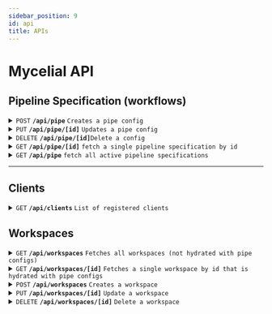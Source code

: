 ```yaml
---
sidebar_position: 9
id: api
title: APIs
---
```

# Mycelial API

## Pipeline Specification (workflows)

<details>
  <summary><code>POST</code> <code><b>/api/pipe</b></code> <code>Creates a pipe config</code></summary>

### Headers

> | name          | type     | data type | description          |
> | ------------- | -------- | --------- | -------------------- |
> | Authorization | required | string    | Base64 encoded token |

### Parameters

> | name | type     | data type             | description |
> | ---- | -------- | --------------------- | ---------------- |
> | None | required | object/payload (JSON) | N/A              |

#### Payloads

<details>
  <summary>Mycelite Source</summary>

```json
{
  "configs": [
    {
      "workspace_id": 1, // this field is currently optional and will default to 1, but may be required in the future.
      "pipe": [
        {
          "name": "sqlite_physical_replication_source",
          "label": "sqlite_physical_replication_source node",
          "client": "{client name}",
          "type": "sqlite_physical_replication",
          "display_name": "{display name}",
          "journal_path": "{path and filename of source journal"
        },
        {
          "name": "mycelial_server_destination",
          "label": "mycelial_server node",
          "type": "mycelial_server",
          "display_name": "Mycelial Server",
          "endpoint": "http://{host or ip}:7777/ingestion",
          "token": "{security token}",
          "topic": "{unique topic id}"
        }
      ]
    }
  ]
}
```

</details>

<details>
  <summary>Mycelite Destination</summary>

```json
{
  "configs": [
    {
      "workspace_id": 1, // this field is currently optional and will default to 1, but may be required in the future.
      "pipe": [
        {
          "name": "mycelial_server_source",
          "label": "mycelial_server node",
          "type": "mycelial_server",
          "display_name": "Mycelial Server",
          "endpoint": "http://{host or ip}:7777/ingestion",
          "token": "token",
          "topic": "{topic id}"
        },
        {
          "name": "sqlite_physical_replication_destination",
          "label": "sqlite_physical_replication_destination node",
          "client": "dev",
          "type": "sqlite_physical_replication",
          "display_name": "{display name}",
          "journal_path": "{path and filename of destination journal}",
          "database_path": "{path and filename of destination database"
        }
      ]
    }
  ]
}
```

</details>

### Responses

> | http code | content-type               | response                             |
> | --------- | -------------------------- | ------------------------------------ |
> | `200`     | `application/json`         | `Configuration created successfully` |
> | `400`     | `text/plain;charset=UTF-8` |                                      |

### Example cURL

> ```bash
>  curl -X POST 'http://{server}:7777/api/pipe' -H 'Authorization: Basic {base 64 token:}' --data @post.json'
> ```

</details>

<details>
  <summary><code>PUT</code> <code><b>/api/pipe/[id]</b></code> <code>Updates a pipe config</code></summary>

### Headers

> | name          | type     | data type | description          |
> | ------------- | -------- | --------- | -------------------- |
> | Authorization | required | string    | Base64 encoded token |

### Parameters

> | name | type     | data type             | description |
> | ---- | -------- | --------------------- | ----------- |
> | None | required | object/payload (JSON) | N/A         |

#### Payloads

<details>
  <summary>Mycelite Source</summary>

```json
{
  "configs": [
    {
      "workspace_id": 1, // this field is currently optional and will default to 1 if not provided, but may be required in the future.
      "pipe": [
        {
          "name": "sqlite_physical_replication_source",
          "label": "sqlite_physical_replication_source node",
          "client": "{client name}",
          "type": "sqlite_physical_replication",
          "display_name": "{display name}",
          "journal_path": "{path and filename of source journal"
        },
        {
          "name": "mycelial_server_destination",
          "label": "mycelial_server node",
          "type": "mycelial_server",
          "display_name": "Mycelial Server",
          "endpoint": "http://{host or ip}:7777/ingestion",
          "token": "{security token}",
          "topic": "{unique topic id}"
        }
      ]
    }
  ]
}
```

</details>

<details>
  <summary>Mycelite Destination</summary>

```json
{
  "configs": [
    {
      "workspace_id": 1, // this field is currently optional and will default to 1 if not provided, but may be required in the future.
      "pipe": [
        {
          "name": "mycelial_server_source",
          "label": "mycelial_server node",
          "type": "mycelial_server",
          "display_name": "Mycelial Server",
          "endpoint": "http://{host or ip}:7777/ingestion",
          "token": "token",
          "topic": "{topic id}"
        },
        {
          "name": "sqlite_physical_replication_destination",
          "label": "sqlite_physical_replication_destination node",
          "client": "dev",
          "type": "sqlite_physical_replication",
          "display_name": "{display name}",
          "journal_path": "{path and filename of destination journal}",
          "database_path": "{path and filename of destination database"
        }
      ]
    }
  ]
}
```

</details>

### Responses

> | http code | content-type               | response                             |
> | --------- | -------------------------- | ------------------------------------ |
> | `200`     | `application/json`         | `Configuration created successfully` |
> | `400`     | `text/plain;charset=UTF-8` |                                      |

### Example cURL

> ```bash
>  curl -X POST 'http://{server}:7777/api/pipe/1' -H 'Authorization: Basic {base 64 token:}' --data @post.json'
> ```

</details>

<details>
  <summary><code>DELETE</code> <code><b>/api/pipe/[id]</b></code><code>Delete a config</code></summary>

### Parameters

> None

### Responses

> | http code | content-type               | response |
> | --------- | -------------------------- | -------- |
> | `200`     | `text/plain;charset=UTF-8` |          |

##### Example cURL

> ```bash
>  curl 'http://localhost:7777/api/pipe/[id]' -X 'DELETE' -H 'Authorization: Basic {base 64 token:}' \
> ```

</details>

<details>
 <summary><code>GET</code> <code><b>/api/pipe/[id]</b></code> <code>fetch a single pipeline specification by id</code></summary>

##### Parameters

> None

##### Responses

> | http code | content-type       | response              |
> | --------- | ------------------ | --------------------- |
> | `200`     | `application/json` | active configurations |

##### Example cURL

> ```bash
>  curl 'http://{server}:7777/api/pipe/[id]' -H 'Authorization: Basic {base 64 token:}'
> ```

</details>

<details>
 <summary><code>GET</code> <code><b>/api/pipe</b></code> <code>fetch all active pipeline specifications</code></summary>

##### Parameters

> None

##### Responses

> | http code | content-type       | response              |
> | --------- | ------------------ | --------------------- |
> | `200`     | `application/json` | active configurations |

##### Example cURL

> ```bash
>  curl 'http://{server}:7777/api/pipe' -H 'Authorization: Basic {base 64 token:}'
> ```

</details>

---

## Clients

<details>
  <summary><code>GET</code> <code><b>/api/clients</b></code> <code>List of registered clients</code></summary>

### Headers

> | name          | type     | data type | description          |
> | ------------- | -------- | --------- | -------------------- |
> | Authorization | required | string    | Base64 encoded token |

### Parameters

> None

### Responses

> | http code | content-type       | response |
> | --------- | ------------------ | -------- |
> | `200`     | `application/json` | JSON     |

<details>
  <summary>Response Example</summary>

> ```js
> {
>     "clients": [
>         {
>             "id": "dev_client",
>             "display_name": "Client 1",
>             "sources": [
>                 {
>                     "type": "sqlite_physical_replication",
>                     "display_name": "Mycelite SRC",
>                     "journal_path": "/Users/knowthen/junk/source.db-mycelial"
>                 }
>             ],
>             "destinations": [
>                 {
>                     "type": "sqlite_physical_replication",
>                     "display_name": "Mycelite DEST",
>                     "journal_path": "/Users/knowthen/junk/dest/destination.db-mycelial",
>                     "database_path": "/Users/knowthen/junk/dest/destination.db"
>                 },
>             ]
>         },
>         {
>             "id": "ui",
>             "display_name": "UI",
>             "sources": [],
>             "destinations": []
>         }
>     ]
> }
> ```

</details>

### Example cURL

> ```bash
>  curl 'http://{server}:7777/api/clients' -H 'Authorization: Basic {base 64 token:}'
> ```

</details>

## Workspaces

<details>
  <summary><code>GET</code> <code><b>/api/workspaces</b></code> <code>Fetches all workspaces (not hydrated with pipe configs)</code></summary>

### Headers

> | name          | type     | data type | description          |
> | ------------- | -------- | --------- | -------------------- |
> | Authorization | required | string    | Base64 encoded token |

### Parameters

> None

### Responses

> | http code | content-type               | response                             |
> | --------- | -------------------------- | ------------------------------------ |
> | `200`     | `application/json`         | `Configuration created successfully` |
> | `400`     | `text/plain;charset=UTF-8` |                                      |

```json
[
  {
    "id": 1,
    "created_at": "2023-10-30T19:46:53.429132Z",
    "pipe_configs": [],
    "name": "Default"
  }
]
```

### Example cURL

> ```bash
>  curl 'http://{server}:7777/api/workspaces' -H 'Authorization: Basic {base 64 token:}'
> ```

</details>

<details>
  <summary><code>GET</code> <code><b>/api/workspaces/[id]</b></code> <code>Fetches a single workspace by id that is hydrated with pipe configs</code></summary>

### Headers

> | name          | type     | data type | description          |
> | ------------- | -------- | --------- | -------------------- |
> | Authorization | required | string    | Base64 encoded token |

### Parameters

> None

### Responses

> | http code | content-type               | response                             |
> | --------- | -------------------------- | ------------------------------------ |
> | `200`     | `application/json`         | `Configuration created successfully` |
> | `400`     | `text/plain;charset=UTF-8` |                                      |

```json
{
  "id": 1,
  "created_at": "2023-10-30T19:55:13.646818Z",
  "pipe_configs": [
    {
      "id": 18,
      "pipe": [
        {
          "client": "dev",
          "display_name": "Excel Source",
          "journal_path": "/tmp/test.xlsx",
          "label": "excel_connector_source node",
          "name": "excel_connector_source",
          "path": "/tmp/test.xlsx",
          "sheets": "Sheet1",
          "type": "excel_connector"
        },
        {
          "client": "dev",
          "display_name": "Hello World Dest",
          "label": "hello_world_destination node",
          "name": "hello_world_destination",
          "type": "hello_world"
        }
      ],
      "workspace_id": 1
    }
  ],
  "name": "Default"
}
```

### Example cURL

> ```bash
>  curl 'http://{server}:7777/api/workspaces/1' -H 'Authorization: Basic {base 64 token:}'
> ```

</details>

<details>
  <summary><code>POST</code> <code><b>/api/workspaces</b></code> <code>Creates a workspace</code></summary>

### Headers

> | name          | type     | data type | description          |
> | ------------- | -------- | --------- | -------------------- |
> | Authorization | required | string    | Base64 encoded token |

### Parameters

> | name | type     | data type             | description |
> | ---- | -------- | --------------------- | ----------- |
> | None | required | object/payload (JSON) | N/A         |

### Responses

> | http code | content-type               | response                             |
> | --------- | -------------------------- | ------------------------------------ |
> | `200`     | `application/json`         | `Configuration created successfully` |
> | `400`     | `text/plain;charset=UTF-8` |                                      |

### Example cURL

> ```bash
>  curl -X POST 'http://{server}:7777/api/workspaces/1' -H 'Authorization: Basic {base 64 token:}' --data-raw $'{"name":"new"}'
> ```

```json
{"id":1,"created_at":"1970-01-01T00:00:00Z","pipe_configs":[],"name":"new"}
```

</details>

<details>
  <summary><code>PUT</code> <code><b>/api/workspaces/[id]</b></code> <code>Update a workspace</code></summary>

### Headers

> | name          | type     | data type | description          |
> | ------------- | -------- | --------- | -------------------- |
> | Authorization | required | string    | Base64 encoded token |

### Parameters

> | name | type     | data type             | description |
> | ---- | -------- | --------------------- | ----------- |
> | None | required | object/payload (JSON) | N/A         |

### Responses

> | http code | content-type               | response                             |
> | --------- | -------------------------- | ------------------------------------ |
> | `200`     | `application/json`         | `Configuration created successfully` |
> | `400`     | `text/plain;charset=UTF-8` |                                      |

### Example cURL

> ```bash
>  curl -X PUT 'http://{server}:7777/api/workspaces/1' -H 'Authorization: Basic {base 64 token:}' --data-raw $'{"name":"rename"}'
> ```

```json
{"id":1,"created_at":"1970-01-01T00:00:00Z","pipe_configs":[],"name":"rename"}
```

</details>

<details>
  <summary><code>DELETE</code> <code><b>/api/workspaces/[id]</b></code> <code>Delete a workspace</code></summary>

### Headers

> | name          | type     | data type | description          |
> | ------------- | -------- | --------- | -------------------- |
> | Authorization | required | string    | Base64 encoded token |

### Parameters

> None

### Responses

> | http code | content-type               | response                             |
> | --------- | -------------------------- | ------------------------------------ |
> | `200`     | `application/json`         | `Configuration created successfully` |
> | `400`     | `text/plain;charset=UTF-8` |                                      |

### Example cURL
> ```bash
>  curl -X DELETE 'http://{server}:7777/api/workspaces/1' -H 'Authorization: Basic {base 64 token:}''
> ```

</details>